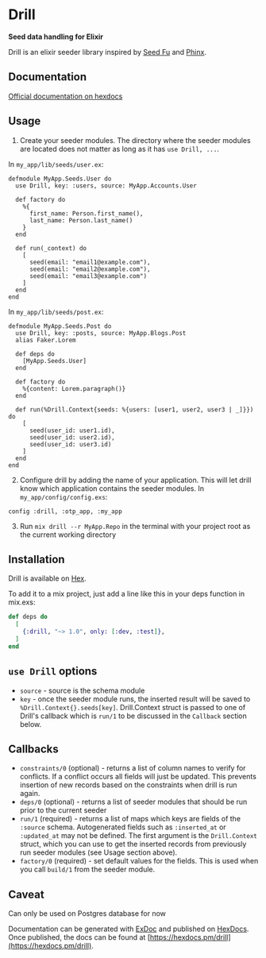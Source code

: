 # Drill

**Seed data handling for Elixir**

Drill is an elixir seeder library inspired by [Seed Fu](https://github.com/mbleigh/seed-fu) and [Phinx](https://github.com/cakephp/phinx).

## Documentation

[Official documentation on hexdocs](https://hexdocs.pm/drill/api-reference.html)

## Usage

1. Create your seeder modules. The directory where the seeder modules are located
   does not matter as long as it has `use Drill, ...`.

In `my_app/lib/seeds/user.ex`:

```
defmodule MyApp.Seeds.User do
  use Drill, key: :users, source: MyApp.Accounts.User

  def factory do
    %{
      first_name: Person.first_name(),
      last_name: Person.last_name()
    }
  end

  def run(_context) do
    [
      seed(email: "email1@example.com"),
      seed(email: "email2@example.com"),
      seed(email: "email3@example.com")
    ]
  end
end
```

In `my_app/lib/seeds/post.ex`:

```
defmodule MyApp.Seeds.Post do
  use Drill, key: :posts, source: MyApp.Blogs.Post
  alias Faker.Lorem

  def deps do
    [MyApp.Seeds.User]
  end

  def factory do
    %{content: Lorem.paragraph()}
  end

  def run(%Drill.Context{seeds: %{users: [user1, user2, user3 | _]}}) do
    [
      seed(user_id: user1.id),
      seed(user_id: user2.id),
      seed(user_id: user3.id)
    ]
  end
end
```

2. Configure drill by adding the name of your application. This will let drill know which application
   contains the seeder modules.
   In `my_app/config/config.exs`:

```
config :drill, :otp_app, :my_app
```

3. Run `mix drill --r MyApp.Repo` in the terminal with your project root as the current working directory

## Installation

Drill is available on [Hex](https://hex.pm/packages/drill).

To add it to a mix project, just add a line like this in your deps function in mix.exs:

```elixir
def deps do
  [
    {:drill, "~> 1.0", only: [:dev, :test]},
  ]
end
```

## `use Drill` options

- `source` - source is the schema module
- `key` - once the seeder module runs, the inserted result will be saved to `%Drill.Context{}.seeds[key]`.
  Drill.Context struct is passed to one of Drill's callback which is `run/1` to be discussed in the `Callback`
  section below.

## Callbacks

- `constraints/0` (optional) - returns a list of column names to verify for conflicts. If a conflict occurs all fields will
  just be updated. This prevents insertion of new records based on the constraints when drill is run again.
- `deps/0` (optional) - returns a list of seeder modules that should be run prior to the current seeder
- `run/1` (required) - returns a list of maps which keys are fields of the `:source` schema. Autogenerated fields
  such as `:inserted_at` or `:updated_at` may not be defined. The first argument is the `Drill.Context` struct, which
  you can use to get the inserted records from previously run seeder modules (see Usage section above).
- `factory/0` (required) - set default values for the fields. This is used when you call `build/1` from the seeder module.

## Caveat

Can only be used on Postgres database for now

Documentation can be generated with [ExDoc](https://github.com/elixir-lang/ex_doc)
and published on [HexDocs](https://hexdocs.pm). Once published, the docs can
be found at [https://hexdocs.pm/drill](https://hexdocs.pm/drill).
